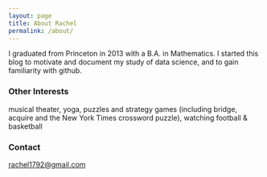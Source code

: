 ```yaml
---
layout: page
title: About Rachel
permalink: /about/
---
```


I graduated from Princeton in 2013 with a B.A. in Mathematics.  I started this blog to motivate and document my study of data science, and to gain familiarity with github.

### Other Interests

musical theater, yoga, puzzles and strategy games (including bridge, acquire and the New York Times crossword puzzle), watching football & basketball

### Contact 

[rachel1792@gmail.com](mailto:rachel1792@gmail.com)  
